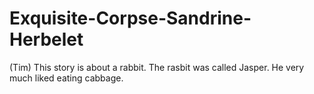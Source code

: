 # Exquisite-Corpse-Sandrine-Herbelet
(Tim)
This story is about a rabbit.
The rasbit was called Jasper.
He very much liked eating cabbage.

